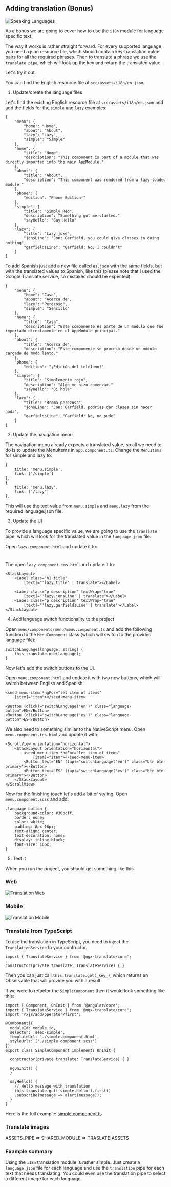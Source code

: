 

## Adding translation (Bonus)

![Speaking Languages](./images/Garfield-Languages.jpg?raw=true "Speaking Languages")

As a bonus we are going to cover how to use the `i18n` module for language specific text.

The way it works is rather straight forward. 
For every supported language you need a json resource file, which should contain key-translation value pairs for all the required phrases. 
Then to translate a phrase we use the `translate pipe`, which will look up the key and return the translated value. 

Let's try it out.

You can find the English resource file at `src/assets/i18n/en.json`. 

 1. Update/create the language files

Let's find the existing English resource file at `src/assets/i18n/en.json` and add the fields for the `simple` and `lazy` examples:

```
{
    "menu": {
        "home": "Home",
        "about": "About",
        "lazy": "Lazy",
        "simple": "Simple"
    },
    "home": {
        "title": "Home",
        "description": "This component is part of a module that was directly imported into the main AppModule."
    },
    "about": {
        "title": "About",
        "description": "This component was rendered from a lazy-loaded module."
    },
    "phone": {
        "edition": "Phone Edition!"
    },
    "simple": {
        "title": "Simply Red",
        "description": "Something got me started."
        "sayHello": "Say Hello"
    },
    "lazy": {
        "title": "Lazy joke",
        "jonsLine": "Jon: Garfield, you could give classes in doing nothing",
        "garfieldsLine": "Garfield: No, I couldn't"
    }
}
```

To add Spanish just add a new file called `es.json` with the same fields, but with the translated values to Spanish, like this (please note that I used the Google Translate service, so mistakes should be expected):

```
{
    "menu": {
        "home": "Casa",
        "about": "Acerca de",
        "lazy": "Perezoso",
        "simple": "Sencillo"
    },
    "home": {
        "title": "Casa",
        "description": "Este componente es parte de un módulo que fue importado directamente en el AppModule principal."
    },
    "about": {
        "title": "Acerca de",
        "description": "Este componente se procesó desde un módulo cargado de modo lento."
    },
    "phone": {
        "edition": "¡Edición del teléfono!"
    },
    "simple": {
        "title": "Simplemente rojo",
        "description": "Algo me hizo comenzar."
        "sayHello": "Di hola"
    },
    "lazy": {
        "title": "Broma perezosa",
        "jonsLine": "Jon: Garfield, podrías dar clases sin hacer nada",
        "garfieldsLine": "Garfield: No, no pude"
    }
}

```

 2. Update the navigation menu

The navigation menu already expects a translated value, so all we need to do is to update the MenuItems in `app.component.ts`. 
Change the `MenuItems` for simple and lazy to:

```
{
    title: 'menu.simple',
    link: ['/simple']
},
{
    title: 'menu.lazy',
    link: ['/lazy']
},
```

This will use the text value from `menu.simple` and `menu.lazy` from the required language.json file.

 3. Update the UI

To provide a language specific value, we are going to use the `translate` pipe, which will look for the translated value in the `language.json` file.

Open `lazy.component.html` and update it to:

<h1 class="title"
    [innerText]="'lazy.title' | translate"></h1>
<p class="description"
    [innerText]="'lazy.jonsLine' | translate"></p>
<p class="description"
    [innerText]="'lazy.garfieldsLine' | translate"></p>

The open `lazy.component.tns.html` and update it to:

```
<StackLayout>
    <Label class="h1 title"
        [text]="'lazy.title' | translate"></Label>

    <Label class="p description" textWrap="true"
        [text]="'lazy.jonsLine' | translate"></Label>
    <Label class="p description" textWrap="true"
        [text]="'lazy.garfieldsLine' | translate"></Label>
</StackLayout>
```

 4. Add language switch functionality to the project

Open `menu/components/menu/menu.component.ts` and add the following function to the `MenuComponent` class (which will switch to the provided language file):

```
switchLanguage(language: string) {
    this.translate.use(language);
}
```

Now let's add the switch buttons to the UI. 

Open `menu.component.html` and update it with two new buttons, which will switch between English and Spanish:

```
<seed-menu-item *ngFor="let item of items"
    [item]="item"></seed-menu-item>

<Button (click)="switchLanguage('en')" class="language-button">EN</Button>
<Button (click)="switchLanguage('es')" class="language-button">ES</Button>
```

We also need to something similar to the NativeScript menu. Open `menu.component.tns.html` and update it with:

```
<ScrollView orientation="horizontal">
    <StackLayout orientation="horizontal">
        <seed-menu-item *ngFor="let item of items"
            [item]="item"></seed-menu-item>
        <Button text="EN" (tap)="switchLanguage('en')" class="btn btn-primary"></Button> 
        <Button text="ES" (tap)="switchLanguage('es')" class="btn btn-primary"></Button>
    </StackLayout>
</ScrollView>
```

Now for the finishing touch let's add a bit of styling. Open `menu.component.scss` and add:

```
.language-button {
    background-color: #30bcff;
    border: none;
    color: white;
    padding: 8px 16px;
    text-align: center;
    text-decoration: none;
    display: inline-block;
    font-size: 16px;
}
```

 5. Test it

When you run the project, you should get something like this.

### Web

![Translation Web](./images/translation-web.gif?raw=true "Translation Web")

### Mobile

![Translation Mobile](./images/translation-mobile.gif?raw=true "Translation Mobile")


### Translate from TypeScript

To use the translation in TypeScript, you need to inject the `TranslationService` to your contructor.

```
import { TranslateService } from '@ngx-translate/core';
...
constructor(private translate: TranslateService) { }
```

Then you can just call `this.translate.get(_key_)`, which returns an Observable that will provide you with a result.

If we were to refactor the `SimpleComponent` then it would look something like this:

```
import { Component, OnInit } from '@angular/core';
import { TranslateService } from '@ngx-translate/core';
import 'rxjs/add/operator/first';

@Component({
  moduleId: module.id,
  selector: 'seed-simple',
  templateUrl: './simple.component.html',
  styleUrls: ['./simple.component.scss']
})
export class SimpleComponent implements OnInit {

  constructor(private translate: TranslateService) { }

  ngOnInit() {
  }

  sayHello() {
    // Hello message with translation
    this.translate.get('simple.hello').first()
    .subscribe(message => alert(message));
  }
}
```

Here is the full example: [simple.component.ts](https://github.com/sebawita/angular-native-seed/tree/examples/src/app/simple/simple.component.ts)

### Translate images

ASSETS_PIPE => SHARED_MODULE => TRASLATE|ASSETS

### Example summary

Using the `i18n` translation module is rather simple. Just create a `language.json` file for each language and use the `translation` pipe for each text that needs translating. 
You could even use the translation pipe to select a different image for each language.